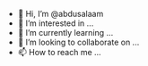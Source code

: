 - 👋 Hi, I’m @abdusalaam
- 👀 I’m interested in ...
- 🌱 I’m currently learning ...
- 💞️ I’m looking to collaborate on ...
- 📫 How to reach me ...

<!---
abdusalaam/abdusalaam is a ✨ special ✨ repository because its `README.md` (this file) appears on your GitHub profile.
You can click the Preview link to take a look at your changes.
--->
